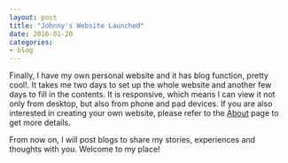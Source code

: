```yaml
---
layout: post
title: "Johnny's Website Launched"
date: 2016-01-20
categories:
- blog
---
```


Finally, I have my own personal website and it has blog function, pretty cool!. It takes me two days to set up the whole website and another few days to fill in the contents. It is responsive, which means I can view it not only from desktop, but also from phone and pad devices. If you are also interested in creating your own website, please refer to the [About](/about/) page to get more details.  

From now on, I will post blogs to share my stories, experiences and thoughts with you. Welcome to my place!
